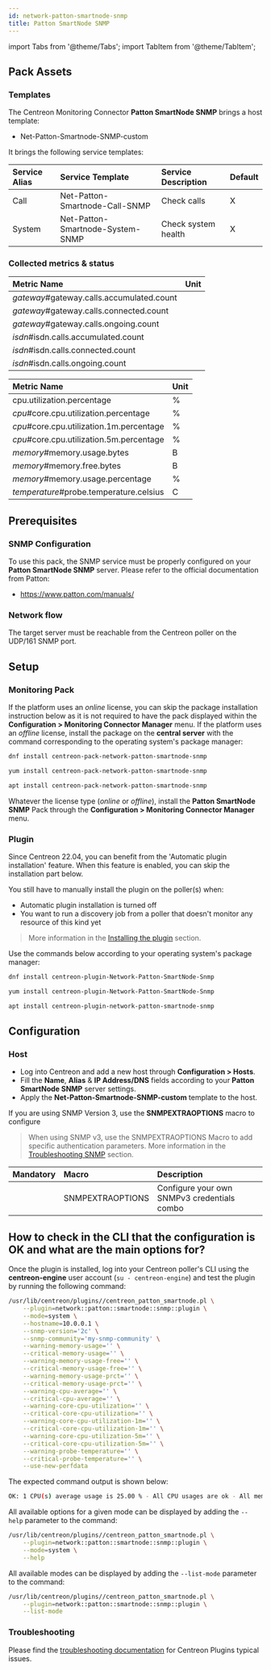 ```yaml
---
id: network-patton-smartnode-snmp
title: Patton SmartNode SNMP
---
```

import Tabs from '@theme/Tabs';
import TabItem from '@theme/TabItem';


## Pack Assets

### Templates

The Centreon Monitoring Connector **Patton SmartNode SNMP** brings a host template:

* Net-Patton-Smartnode-SNMP-custom

It brings the following service templates:

| Service Alias | Service Template                 | Service Description | Default |
|:--------------|:---------------------------------|:--------------------|:--------|
| Call          | Net-Patton-Smartnode-Call-SNMP   | Check calls         | X       |
| System        | Net-Patton-Smartnode-System-SNMP | Check system health | X       |

### Collected metrics & status

<Tabs groupId="sync">
<TabItem value="Call" label="Call">

| Metric Name                               | Unit |
|:------------------------------------------|:-----|
| *gateway*#gateway.calls.accumulated.count |      |
| *gateway*#gateway.calls.connected.count   |      |
| *gateway*#gateway.calls.ongoing.count     |      |
| *isdn*#isdn.calls.accumulated.count       |      |
| *isdn*#isdn.calls.connected.count         |      |
| *isdn*#isdn.calls.ongoing.count           |      |

</TabItem>
<TabItem value="System" label="System">

| Metric Name                              | Unit  |
|:-----------------------------------------|:------|
| cpu.utilization.percentage               | %     |
| *cpu*#core.cpu.utilization.percentage    | %     |
| *cpu*#core.cpu.utilization.1m.percentage | %     |
| *cpu*#core.cpu.utilization.5m.percentage | %     |
| *memory*#memory.usage.bytes              | B     |
| *memory*#memory.free.bytes               | B     |
| *memory*#memory.usage.percentage         | %     |
| *temperature*#probe.temperature.celsius  | C     |

</TabItem>
</Tabs>

## Prerequisites

### SNMP Configuration

To use this pack, the SNMP service must be properly configured on your **Patton SmartNode SNMP**
server. Please refer to the official documentation from Patton:
* https://www.patton.com/manuals/

### Network flow

The target server must be reachable from the Centreon poller on the UDP/161
SNMP port.

## Setup

### Monitoring Pack

If the platform uses an *online* license, you can skip the package installation
instruction below as it is not required to have the pack displayed within the
**Configuration > Monitoring Connector Manager** menu.
If the platform uses an *offline* license, install the package on the **central server**
with the command corresponding to the operating system's package manager:

<Tabs groupId="sync">
<TabItem value="Alma / RHEL / Oracle Linux 8" label="Alma / RHEL / Oracle Linux 8">

```bash
dnf install centreon-pack-network-patton-smartnode-snmp
```

</TabItem>
<TabItem value="CentOS 7" label="CentOS 7">

```bash
yum install centreon-pack-network-patton-smartnode-snmp
```

</TabItem>
<TabItem value="Debian 11 & 12" label="Debian 11 & 12">

```bash
apt install centreon-pack-network-patton-smartnode-snmp
```

</TabItem>
</Tabs>

Whatever the license type (*online* or *offline*), install the **Patton SmartNode SNMP** Pack through
the **Configuration > Monitoring Connector Manager** menu.

### Plugin

Since Centreon 22.04, you can benefit from the 'Automatic plugin installation' feature.
When this feature is enabled, you can skip the installation part below.

You still have to manually install the plugin on the poller(s) when:
- Automatic plugin installation is turned off
- You want to run a discovery job from a poller that doesn't monitor any resource of this kind yet

> More information in the [Installing the plugin](/docs/monitoring/pluginpacks/#installing-the-plugin) section.

Use the commands below according to your operating system's package manager:

<Tabs groupId="sync">
<TabItem value="Alma / RHEL / Oracle Linux 8" label="Alma / RHEL / Oracle Linux 8">

```bash
dnf install centreon-plugin-Network-Patton-SmartNode-Snmp
```

</TabItem>
<TabItem value="CentOS 7" label="CentOS 7">

```bash
yum install centreon-plugin-Network-Patton-SmartNode-Snmp
```

</TabItem>
<TabItem value="Debian 11 & 12" label="Debian 11 & 12">

```bash
apt install centreon-plugin-network-patton-smartnode-snmp
```

</TabItem>
</Tabs>

## Configuration

### Host

* Log into Centreon and add a new host through **Configuration > Hosts**.
* Fill the **Name**, **Alias** & **IP Address/DNS** fields according to your **Patton SmartNode SNMP** server settings.
* Apply the **Net-Patton-Smartnode-SNMP-custom** template to the host.

If you are using SNMP Version 3, use the **SNMPEXTRAOPTIONS** macro to configure
> When using SNMP v3, use the SNMPEXTRAOPTIONS Macro to add specific authentication parameters.
> More information in the [Troubleshooting SNMP](../getting-started/how-to-guides/troubleshooting-plugins.md#snmpv3-options-mapping) section.

| Mandatory   | Macro            | Description                                  |
|:------------|:-----------------|:---------------------------------------------|
|             | SNMPEXTRAOPTIONS | Configure your own SNMPv3 credentials combo  |

## How to check in the CLI that the configuration is OK and what are the main options for?

Once the plugin is installed, log into your Centreon poller's CLI using the
**centreon-engine** user account (`su - centreon-engine`) and test the plugin by
running the following command:

```bash
/usr/lib/centreon/plugins//centreon_patton_smartnode.pl \
    --plugin=network::patton::smartnode::snmp::plugin \
    --mode=system \
    --hostname=10.0.0.1 \
    --snmp-version='2c' \
    --snmp-community='my-snmp-community' \
    --warning-memory-usage='' \
    --critical-memory-usage='' \
    --warning-memory-usage-free='' \
    --critical-memory-usage-free='' \
    --warning-memory-usage-prct='' \
    --critical-memory-usage-prct='' \
    --warning-cpu-average='' \
    --critical-cpu-average='' \
    --warning-core-cpu-utilization='' \
    --critical-core-cpu-utilization='' \
    --warning-core-cpu-utilization-1m='' \
    --critical-core-cpu-utilization-1m='' \
    --warning-core-cpu-utilization-5m='' \
    --critical-core-cpu-utilization-5m='' \
    --warning-probe-temperature='' \
    --critical-probe-temperature='' \
    --use-new-perfdata
```

The expected command output is shown below:

```bash
OK: 1 CPU(s) average usage is 25.00 % - All CPU usages are ok - All memory usages are ok - All temperatures are ok | 'cpu.utilization.percentage'=25.00%;;;0;100 '1#core.cpu.utilization.percentage'=10.00%;;;0;100 '1#core.cpu.utilization.1m.percentage'=4.00%;;;0;100 '1#core.cpu.utilization.5m.percentage'=3.00%;;;0;100 '2#core.cpu.utilization.percentage'=15.00%;;;0;100 '2#core.cpu.utilization.1m.percentage'=5.00%;;;0;100 '2#core.cpu.utilization.5m.percentage'=2.00%;;;0;100 '1#memory.usage.bytes'=10997440B;;;0;400000000 '1#memory.free.bytes'=233509184B;;;0;400000000 '1#memory.usage.percentage'=2.75%;;;0;100 '2#memory.usage.bytes'=200000000B;;;0;300000000 '2#memory.free.bytes'=100000000B;;;0;300000000 '2#memory.usage.percentage'=66.67%;;;0;100 '1#probe.temperature.celsius'=47.00C;;;0;100 '2#probe.temperature.celsius'=43.00C;;;0;100
```

All available options for a given mode can be displayed by adding the
`--help` parameter to the command:

```bash
/usr/lib/centreon/plugins//centreon_patton_smartnode.pl \
    --plugin=network::patton::smartnode::snmp::plugin \
    --mode=system \
    --help
```

All available modes can be displayed by adding the `--list-mode` parameter to
the command:

```bash
/usr/lib/centreon/plugins//centreon_patton_smartnode.pl \
    --plugin=network::patton::smartnode::snmp::plugin \
    --list-mode
```

### Troubleshooting

Please find the [troubleshooting documentation](../getting-started/how-to-guides/troubleshooting-plugins.md)
for Centreon Plugins typical issues.